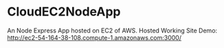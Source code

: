 # CloudEC2NodeApp
An Node Express App hosted on EC2 of AWS.
Hosted Working Site Demo:  
http://ec2-54-164-38-108.compute-1.amazonaws.com:3000/
